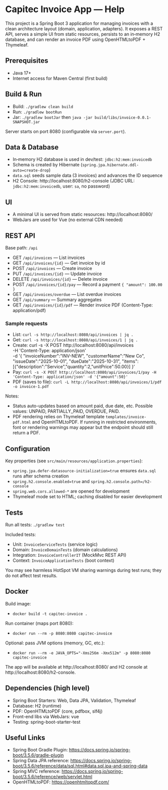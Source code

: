 # Capitec Invoice App — Help

This project is a Spring Boot 3 application for managing invoices with a clean architecture layout (domain, application, adapters). It exposes a REST API, serves a simple UI from static resources, persists to an in‑memory H2 database, and can render an invoice PDF using OpenHTMLtoPDF + Thymeleaf.

## Prerequisites
- Java 17+
- Internet access for Maven Central (first build)

## Build & Run
- Build: `./gradlew clean build`
- Run: `./gradlew bootRun`
- Jar: `./gradlew bootJar` then `java -jar build/libs/invoice-0.0.1-SNAPSHOT.jar`

Server starts on port 8080 (configurable via `server.port`).

## Data & Database
- In‑memory H2 database is used in dev/test: `jdbc:h2:mem:invoicedb`
- Schema is created by Hibernate (`spring.jpa.hibernate.ddl-auto=create-drop`)
- `data.sql` seeds sample data (3 invoices) and advances the ID sequence
- H2 Console: http://localhost:8080/h2-console (JDBC URL: `jdbc:h2:mem:invoicedb`, user: `sa`, no password)

## UI
- A minimal UI is served from static resources: http://localhost:8080/
- WebJars are used for Vue (no external CDN needed)

## REST API
Base path: `/api`

- GET `/api/invoices` — List invoices
- GET `/api/invoices/{id}` — Get invoice by id
- POST `/api/invoices` — Create invoice
- PUT `/api/invoices/{id}` — Update invoice
- DELETE `/api/invoices/{id}` — Delete invoice
- POST `/api/invoices/{id}/pay` — Record a payment `{ "amount": 100.00 }`
- GET `/api/invoices/overdue` — List overdue invoices
- GET `/api/summary` — Summary aggregates
- GET `/api/invoices/{id}/pdf` — Render invoice PDF (Content-Type: application/pdf)

### Sample requests
- List: `curl -s http://localhost:8080/api/invoices | jq .`
- Get: `curl -s http://localhost:8080/api/invoices/1 | jq .`
- Create:
  curl -s -X POST http://localhost:8080/api/invoices \
    -H 'Content-Type: application/json' \
    -d '{
      "invoiceNumber":"INV-NEW",
      "customerName":"New Co",
      "issueDate":"2025-10-01",
      "dueDate":"2025-10-31",
      "items":[{"description":"Service","quantity":2,"unitPrice":50.00}]
    }'
- Pay: `curl -s -X POST http://localhost:8080/api/invoices/1/pay -H 'Content-Type: application/json' -d '{"amount":50}'`
- PDF (saves to file): `curl -L http://localhost:8080/api/invoices/1/pdf -o invoice-1.pdf`

Notes:
- Status auto-updates based on amount paid, due date, etc. Possible values: UNPAID, PARTIALLY_PAID, OVERDUE, PAID.
- PDF rendering relies on Thymeleaf template `templates/invoice-pdf.html` and OpenHTMLtoPDF. If running in restricted environments, font or rendering warnings may appear but the endpoint should still return a PDF.

## Configuration
Key properties (see `src/main/resources/application.properties`):
- `spring.jpa.defer-datasource-initialization=true` ensures `data.sql` runs after schema creation
- `spring.h2.console.enabled=true` and `spring.h2.console.path=/h2-console`
- `spring.web.cors.allowed-*` are opened for development
- Thymeleaf mode set to HTML; caching disabled for easier development

## Tests
Run all tests: `./gradlew test`

Included tests:
- Unit: `InvoiceServiceTests` (service logic)
- Domain: `InvoiceDomainTests` (domain calculations)
- Integration: `InvoiceControllerIT` (MockMvc REST API)
- Context: `InvoiceApplicationTests` (boot context)

You may see harmless HotSpot VM sharing warnings during test runs; they do not affect test results.

## Docker
Build image:
- `docker build -t capitec-invoice .`

Run container (maps port 8080):
- `docker run --rm -p 8080:8080 capitec-invoice`

Optional: pass JVM options (memory, GC, etc.):
- `docker run --rm -e JAVA_OPTS="-Xms256m -Xmx512m" -p 8080:8080 capitec-invoice`

The app will be available at http://localhost:8080/ and H2 console at http://localhost:8080/h2-console.

## Dependencies (high level)
- Spring Boot Starters: Web, Data JPA, Validation, Thymeleaf
- Database: H2 (runtime)
- PDF: OpenHTMLtoPDF (core, pdfbox, slf4j)
- Front-end libs via WebJars: vue
- Testing: spring-boot-starter-test

## Useful Links
- Spring Boot Gradle Plugin: https://docs.spring.io/spring-boot/3.5.6/gradle-plugin
- Spring Data JPA reference: https://docs.spring.io/spring-boot/3.5.6/reference/data/sql.html#data.sql.jpa-and-spring-data
- Spring MVC reference: https://docs.spring.io/spring-boot/3.5.6/reference/web/servlet.html
- OpenHTMLtoPDF: https://openhtmltopdf.com/

